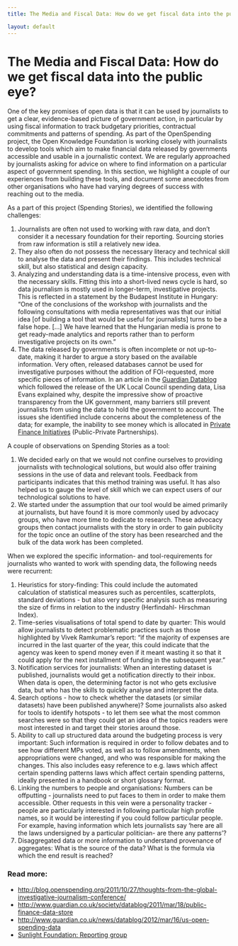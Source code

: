 ```yaml
---
title: The Media and Fiscal Data: How do we get fiscal data into the public eye?

layout: default
---
```


# The Media and Fiscal Data: How do we get fiscal data into the public eye?


One of the key promises of open data is that it can be used by journalists to get a clear, evidence-based picture of government action, in particular by using fiscal information to track budgetary priorities, contractual commitments and patterns of spending. As part of the OpenSpending project, the Open Knowledge Foundation is working closely with journalists to develop tools which aim to make financial data released by governments accessible and usable in a journalistic context. We are regularly approached by journalists asking for advice on where to find information on a particular aspect of government spending. In this section, we highlight a couple of our experiences from building these tools, and document some anecdotes from other organisations who have had varying degrees of success with reaching out to the media.


As a part of this project (Spending Stories), we identified the following challenges:

1. Journalists are often not used to working with raw data, and don’t consider it a necessary foundation for their reporting. Sourcing stories from raw information is still a relatively new idea.
2. They also often do not possess the necessary literacy and technical skill to analyse the data and present their findings. This includes technical skill, but also statistical and design capacity.
3. Analyzing and understanding data is a time-intensive process, even with the necessary skills. Fitting this into a short-lived news cycle is hard, so data journalism is mostly used in longer-term, investigative projects. This is reflected in a statement by the Budapest Institute in Hungary: “One of the conclusions of the workshop with journalists and the following consultations with media representatives was that our initial idea [of building a tool that would be useful for journalists] turns to be a false hope. [...] We have learned that the Hungarian media is prone to get ready-made analytics and reports rather than to perform investigative projects on its own.”
4. The data released by governments is often incomplete or not up-to-date, making it harder to argue a story based on the available information. Very often, released databases cannot be used for investigative purposes without the addition of FOI-requested, more specific pieces of information.  In an article in the [Guardian Datablog](http://www.guardian.co.uk/society/datablog/2011/mar/18/public-finance-data-store) which followed the release of the UK Local Council spending data, Lisa Evans explained why, despite the impressive show of proactive transparency from the UK government, many barriers still prevent journalists from using the data to hold the government to account. The issues she identified include concerns about the completeness of the data; for example, the inability to see money which is allocated in [Private Finance Initiatives](http://www.guardian.co.uk/politics/pfi) (Public-Private Partnerships).


A couple of observations on Spending Stories as a tool:

1. We decided early on that we would not confine ourselves to providing journalists with technological solutions, but would also offer training sessions in the use of data and relevant tools. Feedback from participants indicates that this method training was useful. It has also helped us to gauge the level of skill which we can expect users of our technological solutions to have.
2. We started under the assumption that our tool would be aimed primarily at journalists, but have found it is more commonly used by advocacy groups, who have more time to dedicate to research. These advocacy groups then contact journalists with the story in order to gain publicity for the topic once an outline of the story has been researched and the bulk of the data work has been completed.


When we explored the specific information- and tool-requirements for journalists who wanted to work with spending data, the following needs were recurrent:

1. Heuristics for story-finding: This could include the automated calculation of statistical measures such as percentiles, scatterplots, standard deviations - but also very specific analysis such as measuring the size of firms in relation to the industry (Herfindahl- Hirschman Index).
2. Time-series visualisations of total spend to date by quarter: This would allow journalists to detect problematic practices such as those highlighted by Vivek Ramkumar’s report: “if the majority of expenses are incurred in the last quarter of the year, this could indicate that the agency was keen to spend money even if it meant wasting it so that it could apply for the next installment of funding in the subsequent year.”
3. Notification services for journalists: When an interesting dataset is published, journalists would get a notification directly to their inbox. When data is open, the determining factor is not who gets exclusive data, but who has the skills to quickly analyse and interpret the data.
4. Search options - how to check whether the datasets (or similar datasets) have been published anywhere)? Some journalists also asked for tools to identify hotspots - to let them see what the most common searches were so that they could get an idea of the topics readers were most interested in and target their stories around those.
5. Ability to call up structured data around the budgeting process is very important: Such information is required in order to follow debates and to see how different MPs voted, as well as to follow amendments, when appropriations were changed, and who was responsible for making the changes. This also includes easy reference to e.g. laws which affect certain spending patterns laws which affect certain spending patterns, ideally presented in a handbook or short glossary format.
6. Linking the numbers to people and organisations: Numbers can be offputting - journalists need to put faces to them in order to make them accessible. Other requests in this vein were a personality tracker - people are particularly interested in following particular high profile names, so it would be interesting if you could follow particular people. For example, having information which lets journalists say ‘here are all the laws undersigned by a particular politician- are there any patterns’?
7. Disaggregated data or more information to understand provenance of aggregates: What is the source of the data? What is the formula via which the end result is reached?


### Read more:
* <http://blog.openspending.org/2011/10/27/thoughts-from-the-global-investigative-journalism-conference/>
* <http://www.guardian.co.uk/society/datablog/2011/mar/18/public-finance-data-store>
* <http://www.guardian.co.uk/news/datablog/2012/mar/16/us-open-spending-data>
* [Sunlight Foundation: Reporting group](http://reporting.sunlightfoundation.com/SLRG/)
